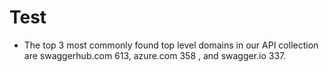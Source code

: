Test
================

- The top 3 most commonly found top level domains in our API collection
  are swaggerhub.com 613, azure.com 358 , and swagger.io 337.
